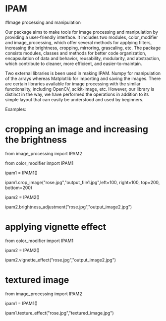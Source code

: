 # IPAM
#Image processing and manipulation

Our package aims to make tools for image processing and manipulation by providing a user-friendly interface. It includes two modules, color_modifier and image_processing, which offer several methods for applying filters, increasing the brightness, cropping, mirroring, grascaling, etc.
The package consists modules, classes and methods for better code organization, encapsulation of data and behavior, reusability, modularity, and abstraction, which contribute to cleaner, more efficient, and easier-to-maintain. 

Two external libraries is been used in making IPAM. Numpy for manipulation of the arrays whereas Matplotlib for importing and saving the images.
There are certain libraries available for image processing with the similar functionality, including OpenCV, scikit-image, etc. However, our library is distinct in the way, we have performed the operations in addition to its simple layout that can easily be understood and used by beginners.

Examples:

# cropping an image and increasing the brightness
from image_processing import IPAM2

from color_modifier import IPAM1

ipam1 = IPAM1()

ipam1.crop_image("rose.jpg","output_file1.jpg",left=100, right=100, top=200, bottom=200)

ipam2 = IPAM2()

ipam2.brightness_adjustment("rose.jpg","output_image2.jpg")

# applying vignette effect
from color_modifier import IPAM1

ipam2 = IPAM2()

ipam2.vignette_effect("rose.jpg","output_image2.jpg")

# textured image
from image_processing import IPAM2

ipam1 = IPAM1()

ipam1.texture_effect("rose.jpg","textured_image.jpg")
